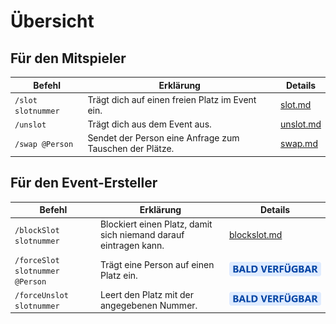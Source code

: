 # Übersicht

## Für den Mitspieler

| Befehl             | Erklärung                                               | Details                                      |
| ------------------ | ------------------------------------------------------- | -------------------------------------------- |
| `/slot slotnummer` | Trägt dich auf einen freien Platz im Event ein.         | [slot.md](bot-befehle/slot.md "mention")     |
| `/unslot`          | Trägt dich aus dem Event aus.                           | [unslot.md](bot-befehle/unslot.md "mention") |
| `/swap @Person`    | Sendet der Person eine Anfrage zum Tauschen der Plätze. | [swap.md](bot-befehle/swap.md "mention")     |

## Für den Event-Ersteller

| Befehl                          | Erklärung                                                        | Details                                                                                                                                |
| ------------------------------- | ---------------------------------------------------------------- | -------------------------------------------------------------------------------------------------------------------------------------- |
| `/blockSlot slotnummer`         | Blockiert einen Platz, damit sich niemand darauf eintragen kann. | [blockslot.md](bot-befehle/blockslot.md "mention")                                                                                     |
| `/forceSlot slotnummer @Person` | Trägt eine Person auf einen Platz ein.                           | <mark style="background-color:green;"></mark>![](../.gitbook/assets/Badge-ComingSoon.png)<mark style="background-color:green;"></mark> |
| `/forceUnslot slotnummer`       | Leert den Platz mit der angegebenen Nummer.                      | ![](../.gitbook/assets/Badge-ComingSoon.png)                                                                                           |

